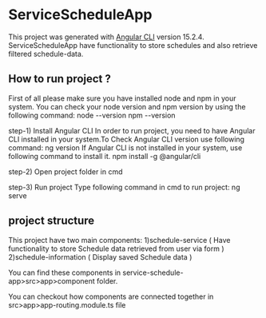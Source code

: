 # ServiceScheduleApp

This project was generated with [Angular CLI](https://github.com/angular/angular-cli) version 15.2.4.
ServiceScheduleApp have functionality to store schedules and also retrieve filtered schedule-data.

## How to run project ? 

First of all please make sure you have installed node and npm in your system. You can check your node version and npm version by using the following command:
    node --version
    npm --version

step-1) Install Angular CLI
In order to run project, you need to have Angular CLI installed in your system.To Check Angular CLI version use following command: 
    ng version
If Angular CLI is not installed in your system, use following command to install it.
    npm install -g @angular/cli


step-2) Open project folder in cmd

step-3) Run project
Type following command in cmd to run project: 
    ng serve 


## project structure

This project have two main components: 
1)schedule-service ( Have functionality to store Schedule data retrieved from user via form )
2)schedule-information ( Display saved Schedule data )

You can find these components in service-schedule-app>src>app>component folder.

You can checkout how components are connected together in src>app>app-routing.module.ts file




